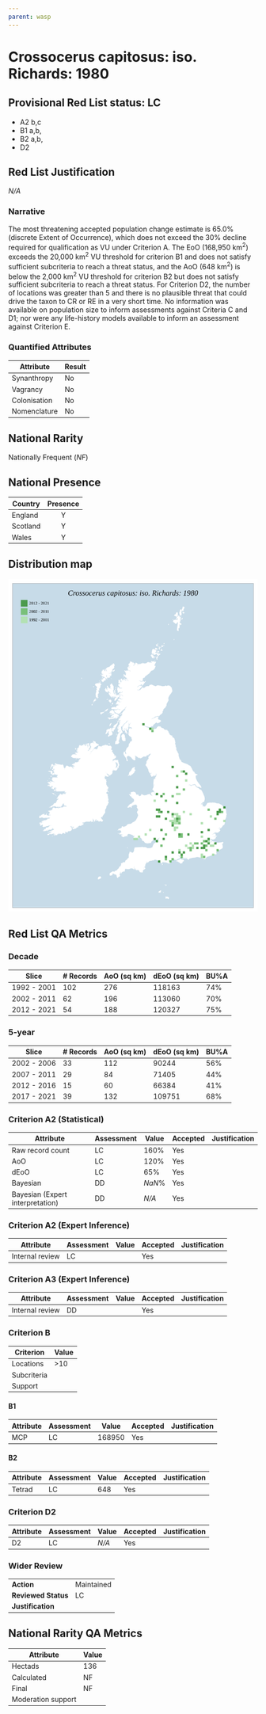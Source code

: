 ```yaml
---
parent: wasp
---
```


# Crossocerus capitosus: iso. Richards: 1980

## Provisional Red List status: LC
- A2 b,c
- B1 a,b, 
- B2 a,b, 
- D2

## Red List Justification
*N/A*
### Narrative


The most threatening accepted population change estimate is 65.0% (discrete Extent of Occurrence), which does not exceed the 30% decline required for qualification as VU under Criterion A. The EoO (168,950 km<sup>2</sup>) exceeds the 20,000 km<sup>2</sup> VU threshold for criterion B1 and does not satisfy sufficient subcriteria to reach a threat status, and the AoO (648 km<sup>2</sup>) is below the 2,000 km<sup>2</sup> VU threshold for criterion B2 but does not satisfy sufficient subcriteria to reach a threat status. For Criterion D2, the number of locations was greater than 5 and there is no plausible threat that could drive the taxon to CR or RE in a very short time. No information was available on population size to inform assessments against Criteria C and D1; nor were any life-history models available to inform an assessment against Criterion E.
### Quantified Attributes
|Attribute|Result|
|---|---|
|Synanthropy|No|
|Vagrancy|No|
|Colonisation|No|
|Nomenclature|No|


## National Rarity
Nationally Frequent (*NF*)

## National Presence
|Country|Presence
|---|:-:|
|England|Y|
|Scotland|Y|
|Wales|Y|


## Distribution map
![](../map/415.svg)

## Red List QA Metrics
### Decade
| Slice | # Records | AoO (sq km) | dEoO (sq km) |BU%A |
|---|---|---|---|---|
|1992 - 2001|102|276|118163|74%|
|2002 - 2011|62|196|113060|70%|
|2012 - 2021|54|188|120327|75%|
### 5-year
| Slice | # Records | AoO (sq km) | dEoO (sq km) |BU%A |
|---|---|---|---|---|
|2002 - 2006|33|112|90244|56%|
|2007 - 2011|29|84|71405|44%|
|2012 - 2016|15|60|66384|41%|
|2017 - 2021|39|132|109751|68%|
### Criterion A2 (Statistical)
|Attribute|Assessment|Value|Accepted|Justification
|---|---|---|---|---|
|Raw record count|LC|160%|Yes||
|AoO|LC|120%|Yes||
|dEoO|LC|65%|Yes||
|Bayesian|DD|*NaN*%|Yes||
|Bayesian (Expert interpretation)|DD|*N/A*|Yes||
### Criterion A2 (Expert Inference)
|Attribute|Assessment|Value|Accepted|Justification
|---|---|---|---|---|
|Internal review|LC||Yes||
### Criterion A3 (Expert Inference)
|Attribute|Assessment|Value|Accepted|Justification
|---|---|---|---|---|
|Internal review|DD||Yes||
### Criterion B
|Criterion| Value|
|---|---|
|Locations|>10|
|Subcriteria||
|Support||
#### B1
|Attribute|Assessment|Value|Accepted|Justification
|---|---|---|---|---|
|MCP|LC|168950|Yes||
#### B2
|Attribute|Assessment|Value|Accepted|Justification
|---|---|---|---|---|
|Tetrad|LC|648|Yes||
### Criterion D2
|Attribute|Assessment|Value|Accepted|Justification
|---|---|---|---|---|
|D2|LC|*N/A*|Yes||
### Wider Review
|  |  |
|---|---|
|**Action**|Maintained|
|**Reviewed Status**|LC|
|**Justification**||


## National Rarity QA Metrics
|Attribute|Value|
|---|---|
|Hectads|136|
|Calculated|NF|
|Final|NF|
|Moderation support||


